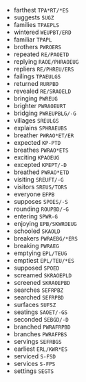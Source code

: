 * farthest `TPA*RT/*ES`
* suggests `SUGZ`
* families `TPAEPLS`
* wintered `WEUPBT/ERD`
* familiar `TPAPL`
* brothers `PWROERS`
* repeated `RE/PAOETD`
* replying `RAOE/PHRAOEUG`
* repliers `RE/PHREU/ERS`
* failings `TPAEULGS`
* returned `RURPBD`
* revealed `RE/SRAOELD`
* bringing `PWREUG`
* brighter `PWRAOEURT`
* bridging `PWREUPBLG/-G`
* villages `SREULGS`
* explains `SPHRAEUBS`
* breather `PWRAO*ET/ER`
* expected `KP-PTD`
* breathes `PWRAO*ETS`
* exciting `KPAOEUG`
* excepted `KPEPT/-D`
* breathed `PWRAO*ETD`
* visiting `SREUFT/-G`
* visitors `SREUS/TORS`
* everyone `EFPB`
* supposes `SPOES/-S`
* rounding `ROUPBD/-G`
* entering `SPWR-G`
* enjoying `EPB/SKWROEUG`
* schooled `SKAOLD`
* breakers `PWRAEBG/*ERS`
* breaking `PWRAEG`
* emptying `EPL/TEUG`
* emptiest `EPL/TEU/*ES`
* supposed `SPOED`
* screamed `SKRAOEPLD`
* screened `SKRAOEPBD`
* searches `SEFRPBZ`
* searched `SEFRPBD`
* surfaces `SUFSZ`
* seatings `SAOET/-GS`
* seconded `SEBGD/-D`
* branched `PWRAFRPBD`
* branches `PWRAFPBS`
* servings `SEFRBGS`
* earliest `ERL/KWR*ES`
* serviced `S-FSD`
* services `S-FPS`
* settings `SEGTS`
